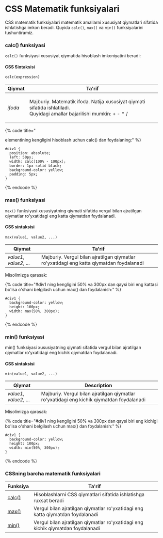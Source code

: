 # CSS Matematik funksiyalari

CSS matematik funksiyalari matematik amallarni xususiyat qiymatlari sifatida ishlatishga imkon beradi. Quyida  `calc()`, `max()` va `min()` funksiyalarini tushuntiramiz.

### calc() funksiyasi <a href="#calc-funksiyasi" id="calc-funksiyasi"></a>

`calc()` funksiyasi xususiyat qiymatida hisoblash imkoniyatini beradi:

#### CSS Sintaksisi <a href="#css-sintaksisi" id="css-sintaksisi"></a>

```
calc(expression)
```

| Qiymat  | Ta'rif                                                                                                                           |
| ------- | -------------------------------------------------------------------------------------------------------------------------------- |
| _ifoda_ | <p>Majburiy. Matematik ifoda. Natija xususiyat qiymati sifatida ishlatiladi.<br>Quyidagi amallar bajarilishi mumkin: + - * /</p> |

{% code title="<div> elementining kengligini hisoblash uchun calc() dan foydalaning:" %}
```
#div1 {
  position: absolute;
  left: 50px;
  width: calc(100% - 100px);
  border: 1px solid black;
  background-color: yellow;
  padding: 5px;
}
```
{% endcode %}

### max() funksiyasi <a href="#max-funksiyasi" id="max-funksiyasi"></a>

`max()` funksiyasi xususiyatning qiymati sifatida vergul bilan ajratilgan qiymatlar ro'yxatidagi eng katta qiymatdan foydalanadi.

#### CSS sintaksisi <a href="#css-sintaksisi-2" id="css-sintaksisi-2"></a>

```
max(value1, value2, ...)
```

| Qiymat                  | Ta'rif                                                                                   |
| ----------------------- | ---------------------------------------------------------------------------------------- |
| _value1_, _value2_, ... | Majburiy. Vergul bilan ajratilgan qiymatlar ro'yxatidagi eng katta qiymatdan foydalanadi |

Misolimizga qarasak:

{% code title="#div1 ning kengligini  50% va 300px dan qaysi biri eng kattasi bo'lsa o'shani belgilash uchun max() dan foydalanish:" %}
```
#div1 {
  background-color: yellow;
  height: 100px;
  width: max(50%, 300px);
}
```
{% endcode %}

### min() funksiyasi <a href="#min-funksiyasi" id="min-funksiyasi"></a>

min() funksiyasi xususiyatning qiymati sifatida vergul bilan ajratilgan qiymatlar ro'yxatidagi eng kichik qiymatdan foydalanadi.

#### CSS sintaksisi <a href="#css-sintaksisi-3" id="css-sintaksisi-3"></a>

```
min(value1, value2, ...)
```

| Qiymat                  | Description                                                                               |
| ----------------------- | ----------------------------------------------------------------------------------------- |
| _value1_, _value2_, ... | Majburiy. Vergul bilan ajratilgan qiymatlar ro'yxatidagi eng kichik qiymatdan foydalanadi |

Misolimizga qarasak:

{% code title="#div1 ning kengligini  50% va 300px dan qaysi biri eng kichigi bo'lsa o'shani belgilash uchun max() dan foydalanish:" %}
```
#div1 {
  background-color: yellow;
  height: 100px;
  width: min(50%, 300px);
}
```
{% endcode %}

### CSSning barcha matematik funksiyalari <a href="#barcha-css-matematik-funksiyalari" id="barcha-css-matematik-funksiyalari"></a>

| Funksiya                                                  | Ta'rif                                                                          |
| --------------------------------------------------------- | ------------------------------------------------------------------------------- |
| [calc()](https://www.w3schools.com/cssref/func\_calc.asp) | Hisoblashlarni CSS qiymatlari sifatida ishlatishga ruxsat beradi                |
| [max()](https://www.w3schools.com/cssref/func\_max.asp)   | Vergul bilan ajratilgan qiymatlar ro'yxatidagi eng katta qiymatdan foydalanadi  |
| [min()](https://www.w3schools.com/cssref/func\_min.asp)   | Vergul bilan ajratilgan qiymatlar ro'yxatidagi eng kichik qiymatdan foydalanadi |
